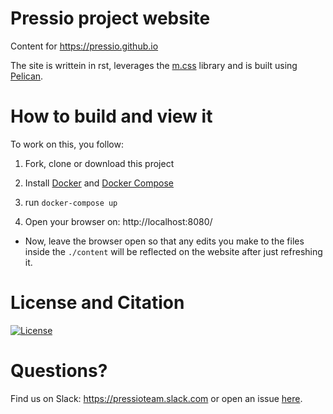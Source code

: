 # Pressio project website

Content for https://pressio.github.io

The site is writtein in rst, leverages the [m.css](https://mcss.mosra.cz/) library and is built using [Pelican](https://docs.getpelican.com/en/latest/#).

# How to build and view it

To work on this, you follow:

1. Fork, clone or download this project

2. Install [Docker](https://www.docker.com/) and [Docker Compose](https://docs.docker.com/compose/install/)

3. run `docker-compose up`

4. Open your browser on: http://localhost:8080/

- Now, leave the browser open so that any edits you make to the files inside the `./content` will be reflected on the website after just refreshing it.

<!-- - Needs python 3.7

- Install pelican (MUST BE 4.2)
`pip install pelican==4.2`

- cd Pressio.github.io

- Build it with: `pelican -o docs/ -s pelicanconf.py`

  * It should say at the end: ``Done: Processed 0 articles...``

  * Disregard errors related to date.

- Start the webserver for it: `pelican -Dlr`
- View it on your local browser: http://localhost:8080/
 -->


# License and Citation
[![License](https://img.shields.io/badge/License-BSD%203--Clause-blue.svg)](https://opensource.org/licenses/BSD-3-Clause)

# Questions?
Find us on Slack: https://pressioteam.slack.com or open an issue [here](https://github.com/Pressio/Pressio.github.io/issues).
